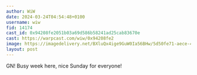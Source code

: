 ```yaml
---
author: WiW
date: 2024-03-24T04:54:48+0100
username: wiw
fid: 14174
cast_id: 0x94208fe2051b03a69d586b58241ad25cab83670e
cast: https://warpcast.com/wiw/0x94208fe2
image: https://imagedelivery.net/BXluQx4ige9GuW0Ia56BHw/5d50fe71-aece-4e31-b1b6-2e16f723f800/original
layout: post
---
```

GN! Busy week here, nice Sunday for everyone!  

<img src='https://imagedelivery.net/BXluQx4ige9GuW0Ia56BHw/5d50fe71-aece-4e31-b1b6-2e16f723f800/original' alt='' referrerpolicy='no-referrer'/>
